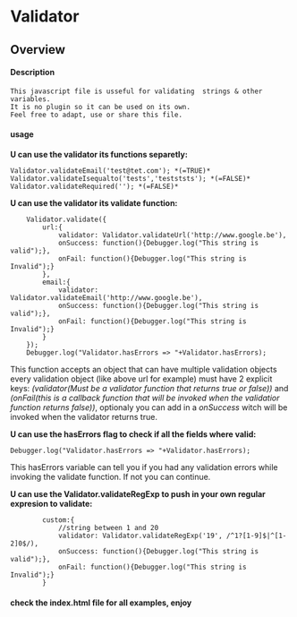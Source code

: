 # Validator
## Overview

#### Description	

	This javascript file is usseful for validating 	strings & other variables.
	It is no plugin so it can be used on its own.
	Feel free to adapt, use or share this file. 
	
#### usage

**U can use the validator its functions separetly:**

	Validator.validateEmail('test@tet.com'); *(=TRUE)*
	Validator.validateIsequalto('tests','testststs'); *(=FALSE)*
	Validator.validateRequired(''); *(=FALSE)*

**U can use the validator its validate function:**

		Validator.validate({
			url:{
				validator: Validator.validateUrl('http://www.google.be'),
				onSuccess: function(){Debugger.log("This string is valid");},
				onFail: function(){Debugger.log("This string is Invalid");}
			},
			email:{
				validator: Validator.validateEmail('http://www.google.be'),
				onSuccess: function(){Debugger.log("This string is valid");},
				onFail: function(){Debugger.log("This string is Invalid");}
			}
		});
		Debugger.log("Validator.hasErrors => "+Validator.hasErrors);
		
This function accepts an object that can have multiple validation objects
every validation object (like above url for example) must have 2 explicit keys:
*(validator(Must be a validator function that returns true or false))* and *(onFail(this is a callback function that will be invoked when the validatior function returns false))*, optionaly you can add in a *onSuccess* witch will be invoked when the validator returns true.

**U can use the hasErrors flag to check if all the fields where valid:**

	Debugger.log("Validator.hasErrors => "+Validator.hasErrors);

This hasErrors variable can tell you if you had any validation errors while invoking the validate function.
If not you can continue.

**U can use the Validator.validateRegExp to push in your own regular expresion to validate:**

			custom:{
				//string between 1 and 20
				validator: Validator.validateRegExp('19', /^1?[1-9]$|^[1-2]0$/),
				onSuccess: function(){Debugger.log("This string is valid");},
				onFail: function(){Debugger.log("This string is Invalid");}
			}
			
#### check the index.html file for all examples, enjoy